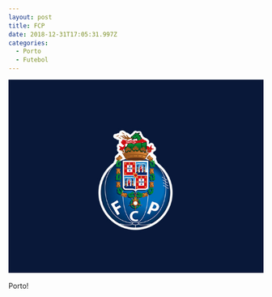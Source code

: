 ```yaml
---
layout: post
title: FCP
date: 2018-12-31T17:05:31.997Z
categories:
  - Porto
  - Futebol
---
```

![](/styles/images/uploads/fcp.jpg)

Porto!
